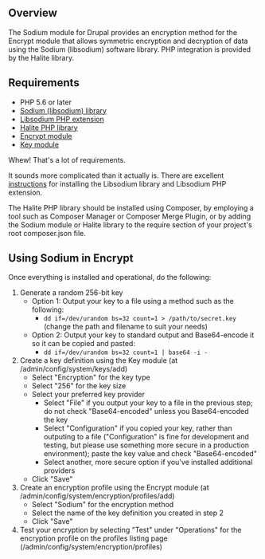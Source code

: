 ## Overview

The Sodium module for Drupal provides an encryption method for the Encrypt
module that allows symmetric encryption and decryption of data using the
Sodium (libsodium) software library. PHP integration is provided by the 
Halite library.

## Requirements

* PHP 5.6 or later
* [Sodium (libsodium) library](https://github.com/jedisct1/libsodium)
* [Libsodium PHP extension](https://github.com/jedisct1/libsodium-php)
* [Halite PHP library](https://github.com/paragonie/halite)
* [Encrypt module](https://www.drupal.org/project/encrypt)
* [Key module](https://www.drupal.org/project/key)

Whew! That's a lot of requirements.

It sounds more complicated than it actually is. There are excellent
[instructions](https://paragonie.com/book/pecl-libsodium/read/00-intro)
for installing the Libsodium library and Libsodium PHP extension.

The Halite PHP library should be installed using Composer, by employing
a tool such as Composer Manager or Composer Merge Plugin, or by adding
the Sodium module or Halite library to the require section of your project's
root composer.json file.

## Using Sodium in Encrypt

Once everything is installed and operational, do the following:

1. Generate a random 256-bit key
   * Option 1: Output your key to a file using a method such as the following:
      * `dd if=/dev/urandom bs=32 count=1 > /path/to/secret.key`
        (change the path and filename to suit your needs)
   * Option 2: Output your key to standard output and Base64-encode it so it
     can be copied and pasted:
      * `dd if=/dev/urandom bs=32 count=1 | base64 -i -`
2. Create a key definition using the Key module (at 
   /admin/config/system/keys/add)
   * Select "Encryption" for the key type
   * Select "256" for the key size
   * Select your preferred key provider
      * Select "File" if you output your key to a file in the previous step;
        do not check "Base64-encoded" unless you Base64-encoded the key
      * Select "Configuration" if you copied your key, rather than outputing
        to a file ("Configuration" is fine for development and testing, but
        please use something more secure in a production environment); paste
        the key value and check "Base64-encoded"
      * Select another, more secure option if you've installed additional
        providers
   * Click "Save"
3. Create an encryption profile using the Encrypt module (at 
   /admin/config/system/encryption/profiles/add)
   * Select "Sodium" for the encryption method
   * Select the name of the key definition you created in step 2
   * Click "Save"
4. Test your encryption by selecting "Test" under "Operations" for the
   encryption profile on the profiles listing page
   (/admin/config/system/encryption/profiles)
